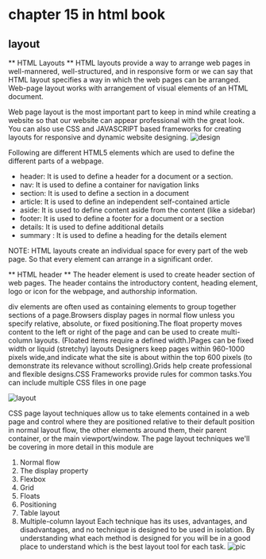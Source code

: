# chapter 15 in html book 
## layout 

** HTML Layouts **
HTML layouts provide a way to arrange web pages in well-mannered, well-structured, and in responsive form or we can say that HTML layout specifies a way in which the web pages can be arranged. Web-page layout works with arrangement of visual elements of an HTML document.

Web page layout is the most important part to keep in mind while creating a website so that our website can appear professional with the great look. You can also use CSS and JAVASCRIPT based frameworks for creating layouts for responsive and dynamic website designing.
![design](https://static.javatpoint.com/htmlpages/images/html-layouts.png)

Following are different HTML5 elements which are used to define the different parts of a webpage.

- header: It is used to define a header for a document or a section.
- nav: It is used to define a container for navigation links
- section: It is used to define a section in a document
- article: It is used to define an independent self-contained article
- aside: It is used to define content aside from the content (like a sidebar)
- footer: It is used to define a footer for a document or a section
- details: It is used to define additional details
- summary : It is used to define a heading for the details element

NOTE: HTML layouts create an individual space for every part of the web page. So that every element can arrange in a significant order.

** HTML header **
The header element is used to create header section of web pages. The header contains the introductory content, heading element, logo or icon for the webpage, and authorship information.



div elements are often used as containing elements to group together sections of a page.Browsers display pages in normal flow unless you specify relative, absolute, or fixed positioning.The float property moves content to the left or right of the page and can be used to create multi-column layouts. (Floated items require a defined width.)Pages can be fixed width or liquid (stretchy) layouts Designers keep pages within 960-1000 pixels wide,and indicate what the site is about within the top 600 pixels (to demonstrate its relevance without scrolling).Grids help create professional and flexible designs.CSS Frameworks provide rules for common tasks.You can include multiple CSS files in one page 

![layout](https://a.ilovecoding.org/img/layout-tags-common-elements-used-to-layout-an-html-page-sc3.png)

CSS page layout techniques allow us to take elements contained in a web page and control where they are positioned relative to their default position in normal layout flow, the other elements around them, their parent container, or the main viewport/window.  The page layout techniques we'll be covering in more detail in this module are

1. Normal flow
2. The display property
3. Flexbox
4. Grid
5. Floats
6. Positioning
7. Table layout
8. Multiple-column layout
 Each technique has its uses, advantages, and disadvantages, and no technique is designed to be used in isolation. By understanding what each method is designed for you will be in a good place to understand which is the best layout tool for each task.
 ![pic](https://cdn.educba.com/academy/wp-content/uploads/2019/11/html-layout.png)
 